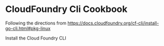 # CloudFoundry Cli Cookbook

Following the directions from 
https://docs.cloudfoundry.org/cf-cli/install-go-cli.html#pkg-linux

Install the Cloud Foundry CLI 

